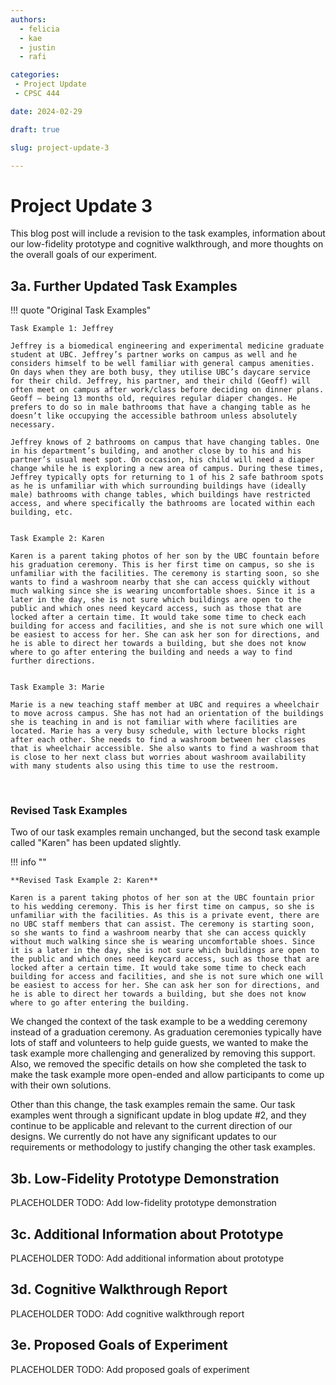 ```yaml
---
authors:
  - felicia
  - kae
  - justin
  - rafi

categories:
 - Project Update
 - CPSC 444

date: 2024-02-29

draft: true

slug: project-update-3

---
```


# Project Update 3

This blog post will include a revision to the task examples, information about our low-fidelity prototype and cognitive walkthrough, and more thoughts on the overall goals of our experiment. 

<!-- more -->

## 3a. Further Updated Task Examples

!!! quote "Original Task Examples"

    Task Example 1: Jeffrey
    
    Jeffrey is a biomedical engineering and experimental medicine graduate student at UBC. Jeffrey’s partner works on campus as well and he considers himself to be well familiar with general campus amenities. On days when they are both busy, they utilise UBC’s daycare service for their child. Jeffrey, his partner, and their child (Geoff) will often meet on campus after work/class before deciding on dinner plans. Geoff – being 13 months old, requires regular diaper changes. He prefers to do so in male bathrooms that have a changing table as he doesn’t like occupying the accessible bathroom unless absolutely necessary.  
    
    Jeffrey knows of 2 bathrooms on campus that have changing tables. One in his department’s building, and another close by to his and his partner’s usual meet spot. On occasion, his child will need a diaper change while he is exploring a new area of campus. During these times, Jeffrey typically opts for returning to 1 of his 2 safe bathroom spots as he is unfamiliar with which surrounding buildings have (ideally male) bathrooms with change tables, which buildings have restricted access, and where specifically the bathrooms are located within each building, etc.
    
    
    Task Example 2: Karen
    
    Karen is a parent taking photos of her son by the UBC fountain before his graduation ceremony. This is her first time on campus, so she is unfamiliar with the facilities. The ceremony is starting soon, so she wants to find a washroom nearby that she can access quickly without much walking since she is wearing uncomfortable shoes. Since it is a later in the day, she is not sure which buildings are open to the public and which ones need keycard access, such as those that are locked after a certain time. It would take some time to check each building for access and facilities, and she is not sure which one will be easiest to access for her. She can ask her son for directions, and he is able to direct her towards a building, but she does not know where to go after entering the building and needs a way to find further directions.   
    
    
    Task Example 3: Marie
    
    Marie is a new teaching staff member at UBC and requires a wheelchair to move across campus. She has not had an orientation of the buildings she is teaching in and is not familiar with where facilities are located. Marie has a very busy schedule, with lecture blocks right after each other. She needs to find a washroom between her classes that is wheelchair accessible. She also wants to find a washroom that is close to her next class but worries about washroom availability with many students also using this time to use the restroom. 

<br>



### Revised Task Examples

Two of our task examples remain unchanged, but the second task example called "Karen" has been updated slightly.

!!! info ""

    **Revised Task Example 2: Karen**

    Karen is a parent taking photos of her son at the UBC fountain prior to his wedding ceremony. This is her first time on campus, so she is unfamiliar with the facilities. As this is a private event, there are no UBC staff members that can assist. The ceremony is starting soon, so she wants to find a washroom nearby that she can access quickly without much walking since she is wearing uncomfortable shoes. Since it is a later in the day, she is not sure which buildings are open to the public and which ones need keycard access, such as those that are locked after a certain time. It would take some time to check each building for access and facilities, and she is not sure which one will be easiest to access for her. She can ask her son for directions, and he is able to direct her towards a building, but she does not know where to go after entering the building. 

We changed the context of the task example to be a wedding ceremony instead of a graduation ceremony. As graduation ceremonies typically have lots of staff and volunteers to help guide guests, we wanted to make the task example more challenging and generalized by removing this support. Also, we removed the specific details on how she completed the task to make the task example more open-ended and allow participants to come up with their own solutions. 

Other than this change, the task examples remain the same. Our task examples went through a significant update in blog update #2, and they continue to be applicable and relevant to the current direction of our designs. We currently do not have any significant updates to our requirements or methodology to justify changing the other task examples.


## 3b. Low-Fidelity Prototype Demonstration

PLACEHOLDER TODO: Add low-fidelity prototype demonstration

## 3c. Additional Information about Prototype

PLACEHOLDER TODO: Add additional information about prototype

## 3d. Cognitive Walkthrough Report

PLACEHOLDER TODO: Add cognitive walkthrough report

## 3e. Proposed Goals of Experiment

PLACEHOLDER TODO: Add proposed goals of experiment
